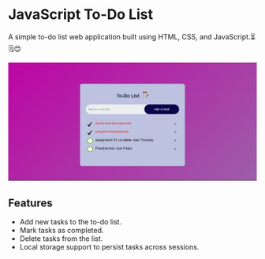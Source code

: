 # JavaScript To-Do List

A simple to-do list web application built using HTML, CSS, and JavaScript.⏳🗒😊

![Screenshot](todolist.png)

## Features

- Add new tasks to the to-do list.
- Mark tasks as completed.
- Delete tasks from the list.
- Local storage support to persist tasks across sessions.
